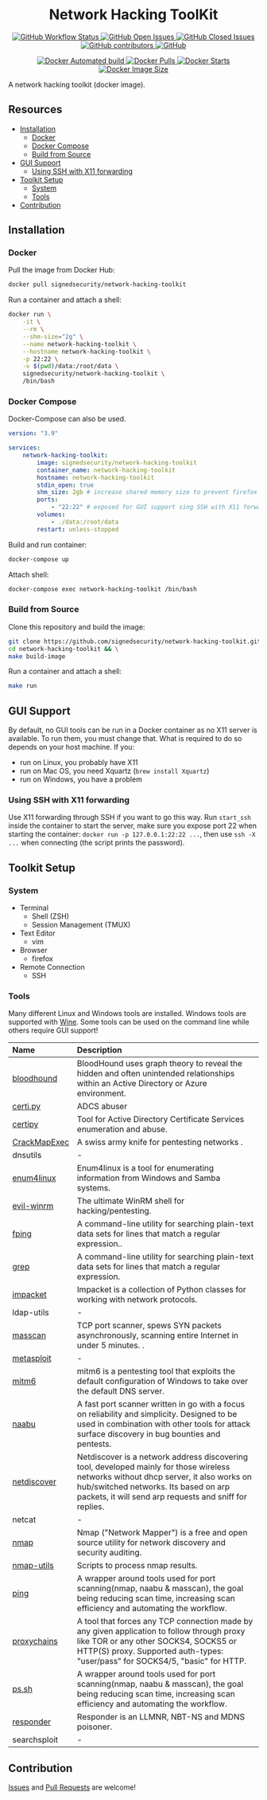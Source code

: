 <h1 align="center">Network Hacking ToolKit</h1>

<p align="center">
	<a href="https://github.com/signedsecurity/network-hacking-toolkit/actions">
		<img alt="GitHub Workflow Status" src="https://img.shields.io/github/workflow/status/signedsecurity/network-hacking-toolkit/🎉%20CI%20to%20Docker%20Hub">
	</a>
	<a href="https://github.com/signedsecurity/network-hacking-toolkit/issues?q=is:issue+is:open">
		<img alt="GitHub Open Issues" src="https://img.shields.io/github/issues-raw/signedsecurity/network-hacking-toolkit.svg">
	</a>
	<a href="https://github.com/signedsecurity/network-hacking-toolkit/issues?q=is:issue+is:closed">
		<img alt="GitHub Closed Issues" src="https://img.shields.io/github/issues-closed-raw/signedsecurity/network-hacking-toolkit.svg">
	</a>
	<a href="https://github.com/signedsecurity/network-hacking-toolkit/graphs/contributors">
		<img alt="GitHub contributors" src="https://img.shields.io/github/contributors/signedsecurity/network-hacking-toolkit">
	</a>
	<a href="https://github.com/signedsecurity/network-hacking-toolkit/blob/master/LICENSE">
		<img alt="GitHub" src="https://img.shields.io/github/license/signedsecurity/network-hacking-toolkit">
	</a>
</p>

<p align="center">
	<a href="https://hub.docker.com/r/signedsecurity/network-hacking-toolkit/">
		<img alt="Docker Automated build" src="https://img.shields.io/docker/automated/signedsecurity/network-hacking-toolkit">
	</a>
	<a href="https://hub.docker.com/r/signedsecurity/network-hacking-toolkit/">
		<img alt="Docker Pulls" src="https://img.shields.io/docker/pulls/signedsecurity/network-hacking-toolkit">
	</a>
	<a href="https://hub.docker.com/r/signedsecurity/network-hacking-toolkit/">
		<img alt="Docker Starts" src="https://img.shields.io/docker/stars/signedsecurity/network-hacking-toolkit">
	</a>
	<a href="https://hub.docker.com/r/signedsecurity/network-hacking-toolkit/">
		<img alt="Docker Image Size" src="https://img.shields.io/docker/image-size/signedsecurity/network-hacking-toolkit/latest">
	</a>
</p>

A network hacking toolkit (docker image).

## Resources

* [Installation](#installation)
	* [Docker](#docker)
	* [Docker Compose](#docker-compose)
	* [Build from Source](#build-from-source)
* [GUI Support](#gui-support)
	* [Using SSH with X11 forwarding](#using-ssh-with-x11-forwarding)
* [Toolkit Setup](#toolkit-setup)
	* [System](#system)
	* [Tools](#tools)
* [Contribution](#contribution)

## Installation

### Docker

Pull the image from Docker Hub:

```bash
docker pull signedsecurity/network-hacking-toolkit
```

Run a container and attach a shell:

```bash
docker run \
	-it \
	--rm \
	--shm-size="2g" \
	--name network-hacking-toolkit \
	--hostname network-hacking-toolkit \
	-p 22:22 \
	-v $(pwd)/data:/root/data \
	signedsecurity/network-hacking-toolkit \
	/bin/bash
```
### Docker Compose

Docker-Compose can also be used.

```yaml
version: "3.9"

services:
    network-hacking-toolkit:
        image: signedsecurity/network-hacking-toolkit
        container_name: network-hacking-toolkit
        hostname: network-hacking-toolkit
        stdin_open: true
        shm_size: 2gb # increase shared memory size to prevent firefox from crashing
        ports:
            - "22:22" # exposed for GUI support sing SSH with X11 forwarding
        volumes:
            - ./data:/root/data
        restart: unless-stopped
```

Build and run container:

```bash
docker-compose up
```

Attach shell:

```bash
docker-compose exec network-hacking-toolkit /bin/bash
```

### Build from Source

Clone this repository and build the image:

```bash
git clone https://github.com/signedsecurity/network-hacking-toolkit.git && \
cd network-hacking-toolkit && \
make build-image
```

Run a container and attach a shell:

```bash
make run
```

## GUI Support

By default, no GUI tools can be run in a Docker container as no X11 server is available. To run them, you must change that. What is required to do so depends on your host machine. If you:

* run on Linux, you probably have X11
* run on Mac OS, you need Xquartz (`brew install Xquartz`)
* run on Windows, you have a problem

### Using SSH with X11 forwarding

Use X11 forwarding through SSH if you want to go this way. Run `start_ssh` inside the container to start the server, make sure you expose port 22 when starting the container: `docker run -p 127.0.0.1:22:22 ...`, then use `ssh -X ...` when connecting (the script prints the password).

## Toolkit Setup

### System

* Terminal
	- Shell (ZSH)
	- Session Management (TMUX)
* Text Editor
	- vim
* Browser
	- firefox
* Remote Connection
	- SSH

### Tools

Many different Linux and Windows tools are installed. Windows tools are supported with [Wine](https://www.winehq.org/). Some tools can be used on the command line while others require GUI support!

| Name | Description |
| :--- | :---------- |
| [bloodhound](https://github.com/BloodHoundAD/BloodHound) | BloodHound uses graph theory to reveal the hidden and often unintended relationships within an Active Directory or Azure environment. |
| [certi.py](https://github.com/zer1t0/certi) | ADCS abuser |
| [certipy](https://github.com/ly4k/Certipy) | Tool for Active Directory Certificate Services enumeration and abuse. |
| [CrackMapExec](https://github.com/byt3bl33d3r/CrackMapExec) | A swiss army knife for pentesting networks . |
| dnsutils | - |
| [enum4linux](https://github.com/CiscoCXSecurity/enum4linux) | Enum4linux is a tool for enumerating information from Windows and Samba systems. |
| [evil-winrm](https://github.com/Hackplayers/evil-winrm) | The ultimate WinRM shell for hacking/pentesting. |
| [fping](https://en.wikipedia.org/wiki/Grep) | A command-line utility for searching plain-text data sets for lines that match a regular expression.. |
| [grep](https://en.wikipedia.org/wiki/Grep) | A command-line utility for searching plain-text data sets for lines that match a regular expression. |
| [impacket](https://github.com/SecureAuthCorp/impacket) | Impacket is a collection of Python classes for working with network protocols. |
| ldap-utils | - |
| [masscan](https://github.com/robertdavidgraham/masscan) | TCP port scanner, spews SYN packets asynchronously, scanning entire Internet in under 5 minutes. . |
| [metasploit](https://www.metasploit.com) | - |
| [mitm6](https://github.com/dirkjanm/mitm6) | mitm6 is a pentesting tool that exploits the default configuration of Windows to take over the default DNS server. |
| [naabu](https://github.com/projectdiscovery/naabu) |  A fast port scanner written in go with a focus on reliability and simplicity. Designed to be used in combination with other tools for attack surface discovery in bug bounties and pentests. |
| [netdiscover](https://github.com/netdiscover-scanner/netdiscover) | Netdiscover is a network address discovering tool, developed mainly for those wireless networks without dhcp server, it also works on hub/switched networks. Its based on arp packets, it will send arp requests and sniff for replies. |
| netcat | - |
| [nmap](https://nmap.org/) | Nmap ("Network Mapper") is a free and open source utility for network discovery and security auditing.|
| [nmap-utils](https://github.com/enenumxela/nmap-utils) | Scripts to process nmap results. |
| [ping](https://github.com/enenumxela/ps.sh) | A wrapper around tools used for port scanning(nmap, naabu & masscan), the goal being reducing scan time, increasing scan efficiency and automating the workflow. |
| [proxychains](https://github.com/haad/proxychains) | A tool that forces any TCP connection made by any given application to follow through proxy like TOR or any other SOCKS4, SOCKS5 or HTTP(S) proxy. Supported auth-types: "user/pass" for SOCKS4/5, "basic" for HTTP. |
| [ps.sh](https://github.com/enenumxela/ps.sh) | A wrapper around tools used for port scanning(nmap, naabu & masscan), the goal being reducing scan time, increasing scan efficiency and automating the workflow. |
| [responder](https://github.com/lgandx/Responder) | Responder is an LLMNR, NBT-NS and MDNS poisoner. |
|  searchsploit | - |

## Contribution

[Issues](https://github.com/signedsecurity/network-hacking-toolkit/issues) and [Pull Requests](https://github.com/signedsecurity/network-hacking-toolkit/pulls) are welcome!

